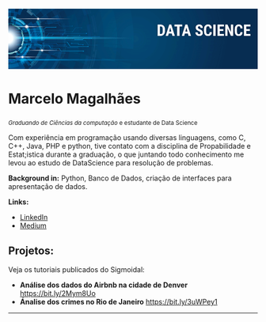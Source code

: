<p align="center">
  <img src="banner.png" >
</p>

# Marcelo Magalhães
<sub>*Graduando de Ciências da computação* e estudante de Data Science</sub>

Com experiência em programação usando diversas linguagens, como C, C++, Java, PHP e python, tive contato com a disciplina de Propabilidade e Estat;istica durante a graduação, o que juntando todo conhecimento me levou ao estudo de DataScience para resolução de problemas.

**Background in:** Python, Banco de Dados, criação de interfaces para apresentação de dados.

**Links:**

* [LinkedIn](https://www.linkedin.com/in/marcelo-magalh%C3%A3es-silva-5b388a166/)
* [Medium](https://medium.com/@magalhaessmarcelos)


## Projetos:
Veja os tutoriais publicados do Sigmoidal:

* **Análise dos dados do Airbnb na cidade de Denver** https://bit.ly/2Mym8Uo
* **Ánalise dos crimes no Rio de Janeiro** https://bit.ly/3uWPey1

---




